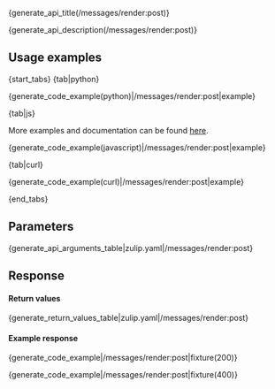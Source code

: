 {generate_api_title(/messages/render:post)}

{generate_api_description(/messages/render:post)}

## Usage examples

{start_tabs}
{tab|python}

{generate_code_example(python)|/messages/render:post|example}

{tab|js}

More examples and documentation can be found [here](https://github.com/zulip/zulip-js).

{generate_code_example(javascript)|/messages/render:post|example}

{tab|curl}

{generate_code_example(curl)|/messages/render:post|example}

{end_tabs}

## Parameters

{generate_api_arguments_table|zulip.yaml|/messages/render:post}

## Response

#### Return values

{generate_return_values_table|zulip.yaml|/messages/render:post}

#### Example response

{generate_code_example|/messages/render:post|fixture(200)}

{generate_code_example|/messages/render:post|fixture(400)}
